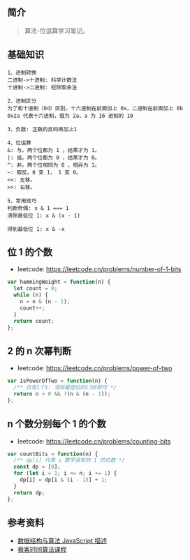 ## 简介

> 算法-位运算学习笔记。

## 基础知识

```text
1、进制转换
二进制->十进制: 科学计数法
十进制->二进制: 短除取余法

2、进制区分
为了和十进制（0d）区别，十六进制在前面加上 0x，二进制在前面加上 0b
0x2a 代表十六进制，值为 2a，a 为 16 进制的 10

3、负数: 正数的反码再加上1

4、位运算
&: 与。两个位都为 1 ，结果才为 1。
|: 或。两个位都为 0 ，结果才为 0。
^: 非。两个位相同为 0 ，相异为 1。
~: 取反。0 变 1， 1 变 0。
<<: 左移。
>>: 右移。

5、常用技巧
判断奇偶: x & 1 === 1
清除最低位 1: x & (x - 1)

得到最低位 1: x & -x
```

## 位 1 的个数

- leetcode: https://leetcode.cn/problems/number-of-1-bits

```js
var hammingWeight = function(n) {
  let count = 0;
  while (n) {
    n = n & (n - 1);
    count++;
  }
  return count;
};
```

## 2 的 n 次幂判断

- leetcode: https://leetcode.cn/problems/power-of-two

```js
var isPowerOfTwo = function(n) {
  /** 仅有1个1: 清除最低位的1为0即可 */
  return n > 0 && !(n & (n - 1));
};
```

## n 个数分别每个 1 的个数

- leetcode: https://leetcode.cn/problems/counting-bits

```js
var countBits = function(n) {
  /** dp[i] 代表 i 数字具有的 1 的位数 */
  const dp = [0];
  for (let i = 1; i <= n; i += 1) {
    dp[i] = dp[i & (i - 1)] + 1;
  }
  return dp;
};
```

## 参考资料

- [数据结构与算法 JavaScript 描述](https://book.douban.com/subject/25945449/)
- [极客时间算法课程](https://time.geekbang.org/course/intro/100019701)

